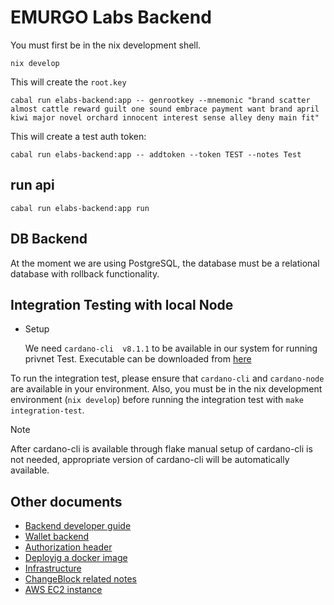 # EMURGO Labs Backend

You must first be in the nix development shell.
```
nix develop
```

This will create the `root.key`
```
cabal run elabs-backend:app -- genrootkey --mnemonic "brand scatter almost cattle reward guilt one sound embrace payment want brand april kiwi major novel orchard innocent interest sense alley deny main fit"

```
This will create a test auth token:
```
cabal run elabs-backend:app -- addtoken --token TEST --notes Test
```

## run api
```
cabal run elabs-backend:app run
```

## DB Backend
At the moment we are using PostgreSQL, the database must be a relational database
with rollback functionality.

## Integration Testing with local Node
 * Setup

    We need `cardano-cli  v8.1.1` to be available in our system for running privnet Test. Executable can be downloaded from [here](https://github.com/IntersectMBO/cardano-node/releases/download/8.1.1/cardano-node-8.1.1-linux.tar.gz)

To run the integration test, please ensure that `cardano-cli` and `cardano-node` are available in your environment. Also, you must be in the nix development environment (`nix develop`) before running the integration test with `make integration-test`.

> [!NOTE]
> After cardano-cli is available through flake manual setup of cardano-cli is not needed, appropriate version of cardano-cli will be automatically available.


## Other documents
- [Backend developer guide](docs/dev-guide.md)
- [Wallet backend](docs/wallet-backend.md)
- [Authorization header](docs/auth.md)
- [Deployig a docker image](docs/docker.md)
- [Infrastructure](docs/aws.md)
- [ChangeBlock related notes](docs/changeblock.md)
- [AWS EC2 instance](docs/aws-ec2.md)